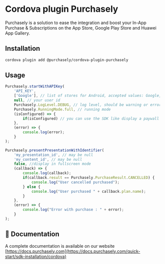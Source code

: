 # Cordova plugin Purchasely

Purchasely is a solution to ease the integration and boost your In-App Purchase & Subscriptions on the App Store, Google Play Store and Huawei App Gallery.

## Installation

```sh
cordova plugin add @purchasely/cordova-plugin-purchasely
```

## Usage

```js
Purchasely.startWithAPIKey(
    'API_KEY',
    ['Google'], // list of stores for Android, accepted values: Google, Huawei and Amazon
    null, // your user id
    Purchasely.LogLevel.DEBUG, // log level, should be warning or error in production
    Purchasely.RunningMode.full, // running mode
    (isConfigured) => {
        if(isConfigured) // you can use the SDK like display a paywall or make a purchase
    },
    (error) => {
        console.log(error);
    }
);

Purchasely.presentPresentationWithIdentifier(
    'my_presentation_id', // may be null
    'my_content_id', // may be null
    false, //display in fullscreen mode
    (callback) => {
        console.log(callback);
        if(callback.result == Purchasely.PurchaseResult.CANCELLED) {
            console.log("User cancelled purchased");
        } else {
            console.log("User purchased " + callback.plan.name);
        }
    },
    (error) => {
        console.log("Error with purchase : " + error);
    }
);
```

## 🏁 Documentation

A complete documentation is available on our website [https://docs.purchasely.com](https://docs.purchasely.com/quick-start/sdk-installation/cordova)
